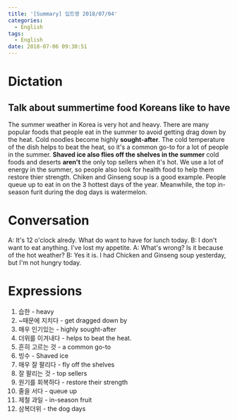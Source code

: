 ```yaml
---
title: '[Summary] 입트영 2018/07/04'
categories:
  - English
tags:
  - English
date: 2018-07-06 09:30:51
---
```


# Dictation
## Talk about summertime food Koreans like to have

The summer weather in Korea is very hot and heavy. There are many popular foods that people eat in the summer to avoid getting drag down by the heat. Cold noodles become highly **sought-after**. The cold temperature of the dish helps to beat the heat, so it's a common go-to for a lot of people in the summer. **Shaved ice also flies off the shelves in the summer** cold foods and deserts **aren't** the only top sellers when it's hot. We use a lot of energy in the summer, so people also look for health food to help them restore thier strength. Chiken and Ginseng soup is a good example. People queue up to eat in on the 3 hottest days of the year. Meanwhile, the top in-season furit during the dog days is watermelon.

# Conversation
A: It's 12 o'clock alredy. What do want to have for lunch today.
B: I don't want to eat anything. I've lost my appetite.
A: What's wrong? Is it because of the hot weather?
B: Yes it is. I had Chicken and Ginseng soup yesterday, but I'm not hungry today.

# Expressions
1. 습한 - heavy
2. ~때문에 지치다 - get dragged down by
3. 매우 인기있는 - highly sought-after
4. 더위를 이겨내다 - helps to beat the heat.
5. 흔히 고르는 것 - a common go-to
6. 빙수 - Shaved ice
7. 매우 잘 팔리다 - fly off the shelves
8. 잘 팔리는 것 - top sellers
9. 원기를 회복하다 - restore their strength
10. 줄을 서다 - queue up
11. 제철 과일 - in-season fruit
12. 삼복더위 - the dog days